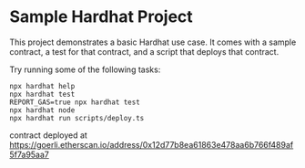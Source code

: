 # Sample Hardhat Project

This project demonstrates a basic Hardhat use case. It comes with a sample contract, a test for that contract, and a script that deploys that contract.

Try running some of the following tasks:

```shell
npx hardhat help
npx hardhat test
REPORT_GAS=true npx hardhat test
npx hardhat node
npx hardhat run scripts/deploy.ts
```



contract deployed at https://goerli.etherscan.io/address/0x12d77b8ea61863e478aa6b766f489af5f7a95aa7
